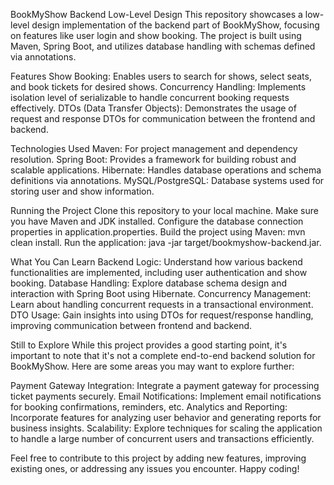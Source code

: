 BookMyShow Backend Low-Level Design
This repository showcases a low-level design implementation of the backend part of BookMyShow, focusing on features like user login and show booking. The project is built using Maven, Spring Boot, and utilizes database handling with schemas defined via annotations.

Features
Show Booking: Enables users to search for shows, select seats, and book tickets for desired shows.
Concurrency Handling: Implements isolation level of serializable to handle concurrent booking requests effectively.
DTOs (Data Transfer Objects): Demonstrates the usage of request and response DTOs for communication between the frontend and backend.

Technologies Used
Maven: For project management and dependency resolution.
Spring Boot: Provides a framework for building robust and scalable applications.
Hibernate: Handles database operations and schema definitions via annotations.
MySQL/PostgreSQL: Database systems used for storing user and show information.

Running the Project
Clone this repository to your local machine.
Make sure you have Maven and JDK installed.
Configure the database connection properties in application.properties.
Build the project using Maven: mvn clean install.
Run the application: java -jar target/bookmyshow-backend.jar.

What You Can Learn
Backend Logic: Understand how various backend functionalities are implemented, including user authentication and show booking.
Database Handling: Explore database schema design and interaction with Spring Boot using Hibernate.
Concurrency Management: Learn about handling concurrent requests in a transactional environment.
DTO Usage: Gain insights into using DTOs for request/response handling, improving communication between frontend and backend.

Still to Explore
While this project provides a good starting point, it's important to note that it's not a complete end-to-end backend solution for BookMyShow. Here are some areas you may want to explore further:

Payment Gateway Integration: Integrate a payment gateway for processing ticket payments securely.
Email Notifications: Implement email notifications for booking confirmations, reminders, etc.
Analytics and Reporting: Incorporate features for analyzing user behavior and generating reports for business insights.
Scalability: Explore techniques for scaling the application to handle a large number of concurrent users and transactions efficiently.

Feel free to contribute to this project by adding new features, improving existing ones, or addressing any issues you encounter. Happy coding!

